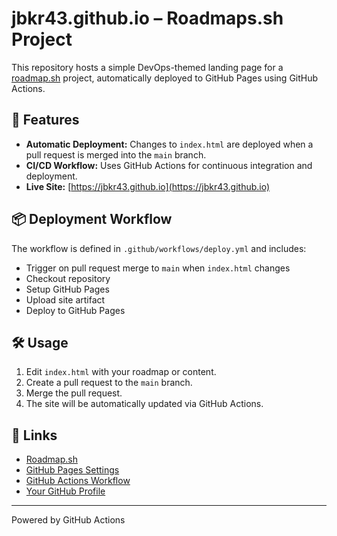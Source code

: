# jbkr43.github.io – Roadmaps.sh Project

This repository hosts a simple DevOps-themed landing page for a [roadmap.sh](https://roadmap.sh) project, automatically deployed to GitHub Pages using GitHub Actions.

## 🚀 Features

- **Automatic Deployment:** Changes to `index.html` are deployed when a pull request is merged into the `main` branch.
- **CI/CD Workflow:** Uses GitHub Actions for continuous integration and deployment.
- **Live Site:** [https://jbkr43.github.io](https://jbkr43.github.io)

## 📦 Deployment Workflow

The workflow is defined in `.github/workflows/deploy.yml` and includes:

- Trigger on pull request merge to `main` when `index.html` changes
- Checkout repository
- Setup GitHub Pages
- Upload site artifact
- Deploy to GitHub Pages

## 🛠️ Usage

1. Edit `index.html` with your roadmap or content.
2. Create a pull request to the `main` branch.
3. Merge the pull request.
4. The site will be automatically updated via GitHub Actions.

## 🔗 Links

- [Roadmap.sh](https://roadmap.sh)
- [GitHub Pages Settings](https://github.com/jbkr43/jbkr43.github.io/settings/pages)
- [GitHub Actions Workflow](./.github/workflows/deploy.yml)
- [Your GitHub Profile](https://github.com/jbkr43)

---

Powered by GitHub Actions